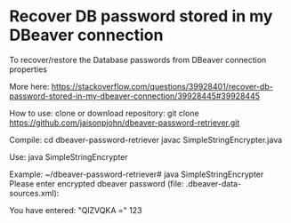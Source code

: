 # Recover DB password stored in my DBeaver connection

To recover/restore the Database passwords from DBeaver connection properties

More here:
https://stackoverflow.com/questions/39928401/recover-db-password-stored-in-my-dbeaver-connection/39928445#39928445


How to use:
clone or download repository:
git clone https://github.com/jaisonpjohn/dbeaver-password-retriever.git

Compile:
cd dbeaver-password-retriever
javac SimpleStringEncrypter.java

Use:
java SimpleStringEncrypter

Example:
~/dbeaver-password-retriever# java SimpleStringEncrypter
Please enter encrypted dbeaver password (file: .dbeaver-data-sources.xml): <enter password>

You have entered: "QlZVQKA ="
123
